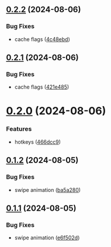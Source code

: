 ## [0.2.2](https://github.com/petermihailov/currency-converter/compare/v0.2.1...v0.2.2) (2024-08-06)

### Bug Fixes

- cache flags ([4c48ebd](https://github.com/petermihailov/currency-converter/commit/4c48ebdab102406af30317c56a3538ab42e98e4d))

## [0.2.1](https://github.com/petermihailov/currency-converter/compare/v0.2.0...v0.2.1) (2024-08-06)

### Bug Fixes

- cache flags ([421e485](https://github.com/petermihailov/currency-converter/commit/421e48534461cab18b1233602161ac095de30354))

# [0.2.0](https://github.com/petermihailov/currency-converter/compare/v0.1.2...v0.2.0) (2024-08-06)

### Features

- hotkeys ([466dcc9](https://github.com/petermihailov/currency-converter/commit/466dcc9cd6c60f6c3f8eaec066e272019281a971))

## [0.1.2](https://github.com/petermihailov/currency-converter/compare/v0.1.1...v0.1.2) (2024-08-05)

### Bug Fixes

- swipe animation ([ba5a280](https://github.com/petermihailov/currency-converter/commit/ba5a280fa0ffa8b800e4fba43196b058f3d62972))

## [0.1.1](https://github.com/petermihailov/currency-converter/compare/v0.1.0...v0.1.1) (2024-08-05)

### Bug Fixes

- swipe animation ([e6f502d](https://github.com/petermihailov/currency-converter/commit/e6f502dabb5584961141b82f7145d9acbb81f980))

